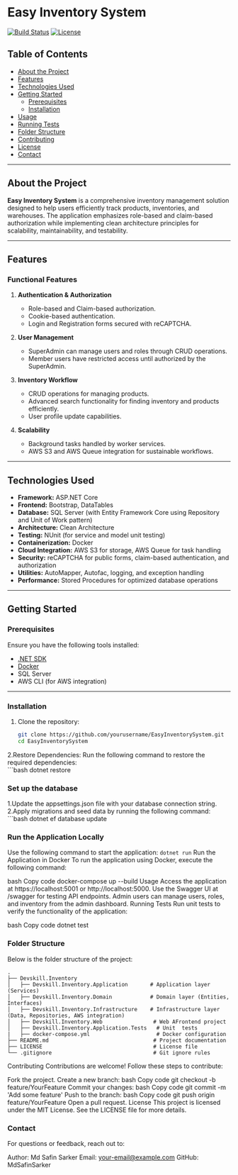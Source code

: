 # Easy Inventory System

[![Build Status](https://img.shields.io/badge/build-passing-brightgreen)](link-to-ci-pipeline)
[![License](https://img.shields.io/badge/license-MIT-blue)](LICENSE)

## Table of Contents
- [About the Project](#about-the-project)
- [Features](#features)
- [Technologies Used](#technologies-used)
- [Getting Started](#getting-started)
  - [Prerequisites](#prerequisites)
  - [Installation](#installation)
- [Usage](#usage)
- [Running Tests](#running-tests)
- [Folder Structure](#folder-structure)
- [Contributing](#contributing)
- [License](#license)
- [Contact](#contact)

---

## About the Project

**Easy Inventory System** is a comprehensive inventory management solution designed to help users efficiently track products, inventories, and warehouses. The application emphasizes role-based and claim-based authorization while implementing clean architecture principles for scalability, maintainability, and testability.

---

## Features

### Functional Features
1. **Authentication & Authorization**
   - Role-based and Claim-based authorization.
   - Cookie-based authentication.
   - Login and Registration forms secured with reCAPTCHA.

2. **User Management**
   - SuperAdmin can manage users and roles through CRUD operations.
   - Member users have restricted access until authorized by the SuperAdmin.

3. **Inventory Workflow**
   - CRUD operations for managing products.
   - Advanced search functionality for finding inventory and products efficiently.
   - User profile update capabilities.

4. **Scalability**
   - Background tasks handled by worker services.
   - AWS S3 and AWS Queue integration for sustainable workflows.

---

## Technologies Used

- **Framework:** ASP.NET Core
- **Frontend:** Bootstrap, DataTables
- **Database:** SQL Server (with Entity Framework Core using Repository and Unit of Work pattern)
- **Architecture:** Clean Architecture
- **Testing:** NUnit (for service and model unit testing)
- **Containerization:** Docker
- **Cloud Integration:** AWS S3 for storage, AWS Queue for task handling
- **Security:** reCAPTCHA for public forms, claim-based authentication, and authorization
- **Utilities:** AutoMapper, Autofac, logging, and exception handling
- **Performance:** Stored Procedures for optimized database operations

---

## Getting Started

### Prerequisites

Ensure you have the following tools installed:

- [.NET SDK](https://dotnet.microsoft.com/download)
- [Docker](https://www.docker.com/)
- SQL Server
- AWS CLI (for AWS integration)

---

### Installation

1. Clone the repository:
   ```bash
   git clone https://github.com/yourusername/EasyInventorySystem.git
   cd EasyInventorySystem

 2.Restore Dependencies:
    Run the following command to restore the required dependencies:    
    ```bash
    dotnet restore

### Set up the database
  1.Update the appsettings.json file with your database connection string.
  2.Apply migrations and seed data by running the following command:
    ```bash
    dotnet ef database update
    
### Run the Application Locally
  Use the following command to start the application:
   ```dotnet run```
Run the Application in Docker
To run the application using Docker, execute the following command:

bash
Copy code
docker-compose up --build
Usage
Access the application at https://localhost:5001 or http://localhost:5000.
Use the Swagger UI at /swagger for testing API endpoints.
Admin users can manage users, roles, and inventory from the admin dashboard.
Running Tests
Run unit tests to verify the functionality of the application:

bash
Copy code
dotnet test
### Folder Structure

Below is the folder structure of the project:

```
.
├── Devskill.Inventory
│   ├── Devskill.Inventory.Application       # Application layer (Services)
│   ├── Devskill.Inventory.Domain            # Domain layer (Entities, Interfaces)
│   ├── Devskill.Inventory.Infrastructure    # Infrastructure layer (Data, Repositories, AWS integration)
│   ├── Devskill.Inventory.Web                # Web AFrontend project
│   ├── Devskill.Inventory.Application.Tests   # Unit  tests
|   ├── docker-compose.yml                     # Docker configuration
├── README.md                                 # Project documentation                  
├── LICENSE                                   # License file
└── .gitignore                                # Git ignore rules

```
Contributing
Contributions are welcome! Follow these steps to contribute:

Fork the project.
Create a new branch:
bash
Copy code
git checkout -b feature/YourFeature
Commit your changes:
bash
Copy code
git commit -m 'Add some feature'
Push to the branch:
bash
Copy code
git push origin feature/YourFeature
Open a pull request.
License
This project is licensed under the MIT License. See the LICENSE file for more details.

### Contact
For questions or feedback, reach out to:

Author: Md Safin Sarker
Email: your-email@example.com
GitHub: MdSafinSarker

